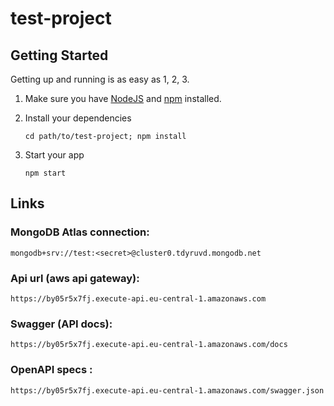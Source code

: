 # test-project

> 

## Getting Started

Getting up and running is as easy as 1, 2, 3.

1. Make sure you have [NodeJS](https://nodejs.org/) and [npm](https://www.npmjs.com/) installed.
2. Install your dependencies

    ```
    cd path/to/test-project; npm install
    ```

3. Start your app

    ```
    npm start
    ```

## Links
### MongoDB Atlas connection:
```
mongodb+srv://test:<secret>@cluster0.tdyruvd.mongodb.net
```

### Api url (aws api gateway):
```
https://by05r5x7fj.execute-api.eu-central-1.amazonaws.com
```

### Swagger (API docs):
```
https://by05r5x7fj.execute-api.eu-central-1.amazonaws.com/docs
```

### OpenAPI specs :
```
https://by05r5x7fj.execute-api.eu-central-1.amazonaws.com/swagger.json
```
